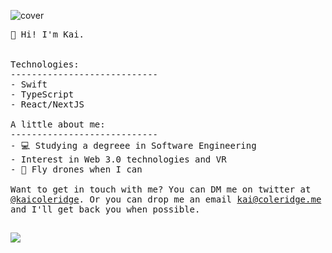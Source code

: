 ![cover](https://user-images.githubusercontent.com/51129378/156064326-76e83f0b-9a36-424d-af4e-c55ef47da79b.png)

<p>
   <samp>
   👋 Hi! I'm Kai.
      <br>
    <br>
    <br>
    Technologies:
    <br>
    ----------------------------
    <br>
    - Swift 
    <br>
    - TypeScript
    <br>
    - React/NextJS 
    <br>
    <br>
       A little about me:
    <br>
    ----------------------------
    <br>
    - 💻 Studying a degreee in Software Engineering
    <br>
    - Interest in Web 3.0 technologies and VR
    <br>
    - 🚁 Fly drones when I can
    <br>
      <br>
Want to get in touch with me? You can DM me on twitter at <a href="https://twitter.com/kaicoleridge">@kaicoleridge</a>. Or you can drop me an email <a href="mailto:kai@coleridge.me">kai@coleridge.me</a> <br>and I'll get back you when possible.
      <samp/>
 </p>
   
   ## ![](https://komarev.com/ghpvc/?username=kaicoleridge&color=blueviolet)


